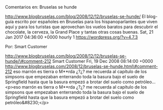 Comentarios en: Bruselas se hunde

http://www.blogbruselas.com/blog/2008/12/12/bruselas-se-hunde/ El
blog-guía escrito por españoles en Bruselas para los hispanoparlantes
que viven aquí y para los turistas que aprovechan los vuelos baratos
para descubrir el chocolate, la cerveza, la Grand Place y tantas otras
cosas buenas. Sat, 21 Jan 2017 04:36:00 +0000 hourly 1
https://wordpress.org/?v=4.7.3

Por: Smart Customer

http://www.blogbruselas.com/blog/2008/12/12/bruselas-se-hunde/\#comment-212
Smart Customer Fri, 19 Dec 2008 08:14:00 +0000
http://www.blogbruselas.com/2008/12/bruselas-se-hunde.html\#comment-212
eso marrón es tierra o M\*\*rda ¿?¿? me recuerda al capítulo de los
simpsons que empezaban enterrando toda la basura bajo el suelo de
Springfield hasta que la basura empezó a brotar del suelo como
petróleo\... \<p\>eso marrón es tierra o M\*\*rda ¿?¿? me recuerda al
capítulo de los simpsons que empezaban enterrando toda la basura bajo el
suelo de Springfield hasta que la basura empezó a brotar del suelo como
petróleo&\#8230;\</p\>
